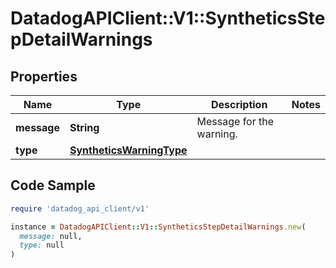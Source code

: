 # DatadogAPIClient::V1::SyntheticsStepDetailWarnings

## Properties

| Name | Type | Description | Notes |
| ---- | ---- | ----------- | ----- |
| **message** | **String** | Message for the warning. |  |
| **type** | [**SyntheticsWarningType**](SyntheticsWarningType.md) |  |  |

## Code Sample

```ruby
require 'datadog_api_client/v1'

instance = DatadogAPIClient::V1::SyntheticsStepDetailWarnings.new(
  message: null,
  type: null
)
```

